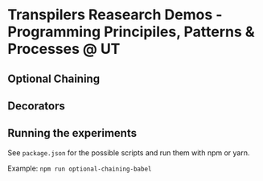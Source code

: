# Transpilers Reasearch Demos - Programming Principiles, Patterns & Processes @ UT
 
## Optional Chaining

## Decorators

## Running the experiments

See `package.json` for the possible scripts and run them with npm or yarn.

Example: `npm run optional-chaining-babel`